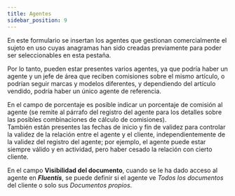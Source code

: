 ```yaml
---
title: Agentes
sidebar_position: 9
---
```


En este formulario se insertan los agentes que gestionan comercialmente el sujeto en uso cuyas anagramas han sido creadas previamente para poder ser seleccionables en esta pestaña.

Por lo tanto, pueden estar presentes varios agentes, ya que podría haber un agente y un jefe de área que reciben comisiones sobre el mismo artículo, o podrían seguir marcas y modelos diferentes, y dependiendo del artículo vendido, podría haber un único agente de referencia.

En el campo de porcentaje es posible indicar un porcentaje de comisión al agente (se remite al párrafo del registro del agente para los detalles sobre las posibles combinaciones de cálculo de comisiones).  
También están presentes las fechas de inicio y fin de validez para controlar la validez de la relación entre el agente y el cliente, independientemente de la validez del registro del agente; por ejemplo, el agente puede estar siempre válido y en actividad, pero haber cesado la relación con cierto cliente.

En el campo **Visibilidad del documento**, cuando se le ha dado acceso al agente en ***Fluentis***, se puede definir si el agente ve *Todos los documentos* del cliente o solo sus *Documentos propios*.